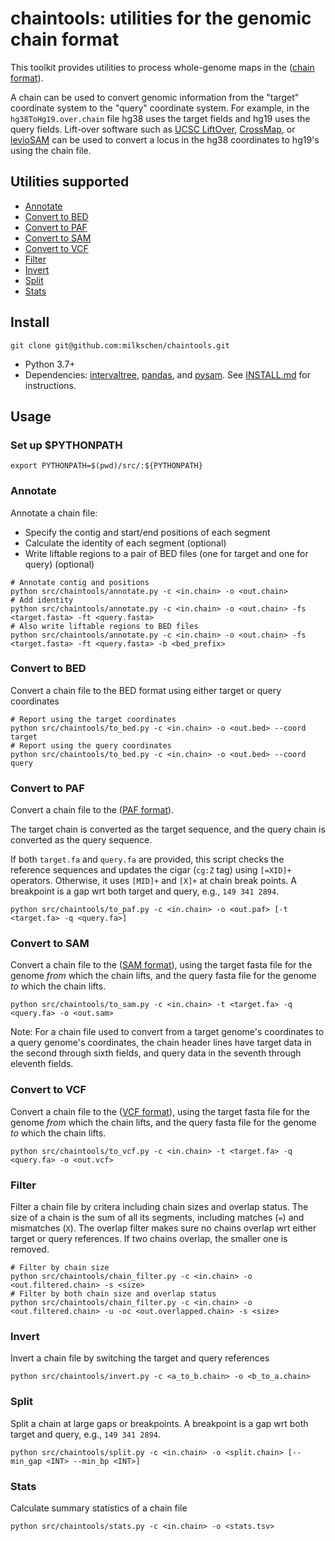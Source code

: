 # chaintools: utilities for the genomic chain format

This toolkit provides utilities to process whole-genome maps in the ([chain format](https://genome.ucsc.edu/goldenPath/help/chain.html)).

A chain can be used to convert genomic information from the "target" coordinate system to the "query" coordinate system.
For example, in the `hg38ToHg19.over.chain` file hg38 uses the target fields and hg19 uses the query fields.
Lift-over software such as [UCSC LiftOver](https://genome.ucsc.edu/cgi-bin/hgLiftOver), [CrossMap](https://github.com/liguowang/CrossMap), or [levioSAM](https://github.com/alshai/levioSAM) can be used to convert a locus in the hg38 coordinates to hg19's using the chain file.

## Utilities supported

- [Annotate](#annotate)
- [Convert to BED](#to_bed)
- [Convert to PAF](#to_paf)
- [Convert to SAM](#to_sam)
- [Convert to VCF](#to_vcf)
- [Filter](#chain_filter)
- [Invert](#invert)
- [Split](#split)
- [Stats](#stats)

## Install

```
git clone git@github.com:milkschen/chaintools.git
```

- Python 3.7+
- Dependencies: [intervaltree](https://github.com/chaimleib/intervaltree), [pandas](https://pandas.pydata.org), and [pysam](https://pysam.readthedocs.io/en/latest/). See [INSTALL.md](INSTALL.md) for instructions.

## Usage

### Set up $PYTHONPATH

```
export PYTHONPATH=$(pwd)/src/:${PYTHONPATH}
```

<a name="annotate"></a>

### Annotate

Annotate a chain file:

- Specify the contig and start/end positions of each segment
- Calculate the identity of each segment (optional)
- Write liftable regions to a pair of BED files (one for target and one for query) (optional)

```
# Annotate contig and positions
python src/chaintools/annotate.py -c <in.chain> -o <out.chain>
# Add identity
python src/chaintools/annotate.py -c <in.chain> -o <out.chain> -fs <target.fasta> -ft <query.fasta>
# Also write liftable regions to BED files
python src/chaintools/annotate.py -c <in.chain> -o <out.chain> -fs <target.fasta> -ft <query.fasta> -b <bed_prefix>
```

<a name="to_bed"></a>

### Convert to BED

Convert a chain file to the BED format using either target or query coordinates

```
# Report using the target coordinates
python src/chaintools/to_bed.py -c <in.chain> -o <out.bed> --coord target
# Report using the query coordinates
python src/chaintools/to_bed.py -c <in.chain> -o <out.bed> --coord query
```

<a name="to_paf"></a>

### Convert to PAF

Convert a chain file to the ([PAF format](https://github.com/lh3/miniasm/blob/master/PAF.md)).

The target chain is converted as the target sequence, and the query chain is converted as the query sequence.

If both `target.fa` and `query.fa` are provided, this script checks the reference sequences and updates the cigar (`cg:Z` tag) using `[=XID]+` operators.
Otherwise, it uses `[MID]+` and `[X]+` at chain break points. A breakpoint is a gap wrt both target and query, e.g., `149 341 2894`.

```
python src/chaintools/to_paf.py -c <in.chain> -o <out.paf> [-t <target.fa> -q <query.fa>]
```

<a name="to_sam"></a>

### Convert to SAM

Convert a chain file to the ([SAM format](https://samtools.github.io/hts-specs/SAMv1.pdf)),
using the target fasta file for the genome _from_ which
the chain lifts, and the query fasta file for the genome _to_ which the chain lifts.

```
python src/chaintools/to_sam.py -c <in.chain> -t <target.fa> -q <query.fa> -o <out.sam>
```

Note: For a chain file used to convert from a target genome's coordinates to a query
genome's coordinates, the chain header lines have target data in the second through
sixth fields, and query data in the seventh through eleventh fields.

<a name="to_vcf"></a>

### Convert to VCF

Convert a chain file to the ([VCF format](https://samtools.github.io/hts-specs/VCFv4.2.pdf)),
using the target fasta file for the genome _from_ which
the chain lifts, and the query fasta file for the genome _to_ which the chain lifts.

```
python src/chaintools/to_vcf.py -c <in.chain> -t <target.fa> -q <query.fa> -o <out.vcf>
```

<a name="chain_filter"></a>

### Filter

Filter a chain file by critera including chain sizes and overlap status.
The size of a chain is the sum of all its segments, including matches (`=`) and mismatches (`X`).
The overlap filter makes sure no chains overlap wrt either target or query references. If two chains overlap, the smaller one is removed.

```
# Filter by chain size
python src/chaintools/chain_filter.py -c <in.chain> -o <out.filtered.chain> -s <size>
# Filter by both chain size and overlap status
python src/chaintools/chain_filter.py -c <in.chain> -o <out.filtered.chain> -u -oc <out.overlapped.chain> -s <size>
```

<a name="invert"></a>

### Invert

Invert a chain file by switching the target and query references

```
python src/chaintools/invert.py -c <a_to_b.chain> -o <b_to_a.chain>
```

<a name="split"></a>

### Split

Split a chain at large gaps or breakpoints. A breakpoint is a gap wrt both target and query, e.g., `149 341 2894`.

```
python src/chaintools/split.py -c <in.chain> -o <split.chain> [--min_gap <INT> --min_bp <INT>]
```

<a name="stats"></a>

### Stats

Calculate summary statistics of a chain file

```
python src/chaintools/stats.py -c <in.chain> -o <stats.tsv>
```

